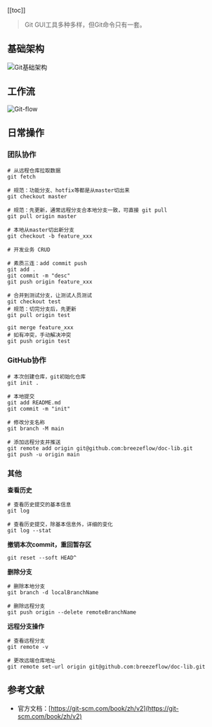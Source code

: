 [[toc]]

> Git GUI工具多种多样，但Git命令只有一套。

## 基础架构

![Git基础架构](~@img/utils/git-status.png)

## 工作流

![Git-flow](~@img/utils/git-flow.png)

## 日常操作

### 团队协作
```shell
# 从远程仓库拉取数据
git fetch

# 规范：功能分支、hotfix等都是从master切出来
git checkout master

# 规范：先更新，通常远程分支合本地分支一致，可直接 git pull
git pull origin master 

# 本地从master切出新分支
git checkout -b feature_xxx

# 开发业务 CRUD

# 素质三连：add commit push 
git add .
git commit -m "desc"
git push origin feature_xxx

# 合并到测试分支，让测试人员测试
git checkout test
# 规范：切完分支后，先更新
git pull origin test

git merge feature_xxx
# 如有冲突，手动解决冲突
git push origin test
```

### GitHub协作

```shell
# 本次创建仓库，git初始化仓库
git init .

# 本地提交
git add README.md
git commit -m "init"

# 修改分支名称
git branch -M main

# 添加远程分支并推送
git remote add origin git@github.com:breezeflow/doc-lib.git
git push -u origin main
```

### 其他

**查看历史**
```shell
# 查看历史提交的基本信息
git log

# 查看历史提交，除基本信息外，详细的变化
git log --stat

```

**撤销本次commit，重回暂存区**
```shell
git reset --soft HEAD^
```

**删除分支**
```shell
# 删除本地分支
git branch -d localBranchName

# 删除远程分支
git push origin --delete remoteBranchName
```

**远程分支操作**
```shell
# 查看远程分支
git remote -v

# 更改远端仓库地址
git remote set-url origin git@github.com:breezeflow/doc-lib.git
```


## 参考文献

- 官方文档：[https://git-scm.com/book/zh/v2](https://git-scm.com/book/zh/v2)